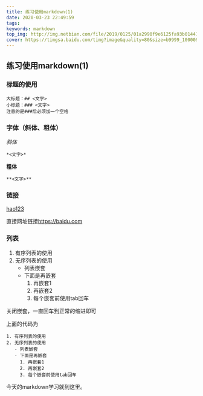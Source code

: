 ```yaml
---
title: 练习使用markdown(1)
date: 2020-03-23 22:49:59
tags:
keywords: markdown
top_img: http://img.netbian.com/file/2019/0125/01a2990f9e6125fa93b01441aab2cc2e.jpg
cover: https://timgsa.baidu.com/timg?image&quality=80&size=b9999_10000&sec=1584987240969&di=3bcd2c51233478505ff65b304d8ecf00&imgtype=0&src=http%3A%2F%2Fpic4.zhimg.com%2Fv2-2a56e92cf72cd1268d299f47b8d2cf14_r.jpg
---
```

## 练习使用markdown(1)
<!-- more -->
### 标题的使用

```
大标题：## <文字> 
小标题：### <文字>
注意的是###后必须加一个空格
```

### 字体（斜体、粗体）

*斜体*

```
*<文字>*
```

**粗体**

```
**<文字>**
```

### 链接

[hao123](https://hao123.com)

直接网址链接<https://baidu.com>

### 列表

1. 有序列表的使用
2. 无序列表的使用
   - 列表嵌套
   - 下面是再嵌套
     1. 再嵌套1
     2. 再嵌套2
     3. 每个嵌套前使用tab回车

关闭嵌套，一直回车到正常的缩进即可

上面的代码为

```
1. 有序列表的使用
2. 无序列表的使用
   - 列表嵌套
   - 下面是再嵌套
     1. 再嵌套1
     2. 再嵌套2
     3. 每个嵌套前使用tab回车

```

今天的markdown学习就到这里。



